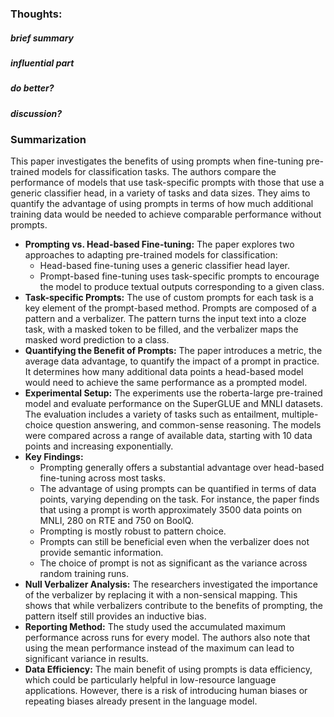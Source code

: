 ### Thoughts:
##### brief summary

##### influential part

##### do better?

##### discussion?




### Summarization
This paper investigates the benefits of using prompts when fine-tuning pre-trained models for classification tasks. The authors compare the performance of models that use task-specific prompts with those that use a generic classifier head, in a variety of tasks and data sizes. They aims to quantify the advantage of using prompts in terms of how much additional training data would be needed to achieve comparable performance without prompts.


- **Prompting vs. Head-based Fine-tuning:** The paper explores two approaches to adapting pre-trained models for classification:
    - Head-based fine-tuning uses a generic classifier head layer.
    - Prompt-based fine-tuning uses task-specific prompts to encourage the model to produce textual outputs corresponding to a given class.
- **Task-specific Prompts:** The use of custom prompts for each task is a key element of the prompt-based method. Prompts are composed of a pattern and a verbalizer. The pattern turns the input text into a cloze task, with a masked token to be filled, and the verbalizer maps the masked word prediction to a class.
- **Quantifying the Benefit of Prompts:** The paper introduces a metric, the average data advantage, to quantify the impact of a prompt in practice. It determines how many additional data points a head-based model would need to achieve the same performance as a prompted model.
- **Experimental Setup:** The experiments use the roberta-large pre-trained model and evaluate performance on the SuperGLUE and MNLI datasets. The evaluation includes a variety of tasks such as entailment, multiple-choice question answering, and common-sense reasoning. The models were compared across a range of available data, starting with 10 data points and increasing exponentially.
- **Key Findings:**
    - Prompting generally offers a substantial advantage over head-based fine-tuning across most tasks.
    - The advantage of using prompts can be quantified in terms of data points, varying depending on the task. For instance, the paper finds that using a prompt is worth approximately 3500 data points on MNLI, 280 on RTE and 750 on BoolQ.
    - Prompting is mostly robust to pattern choice.
    - Prompts can still be beneficial even when the verbalizer does not provide semantic information.
    - The choice of prompt is not as significant as the variance across random training runs.
- **Null Verbalizer Analysis:** The researchers investigated the importance of the verbalizer by replacing it with a non-sensical mapping. This shows that while verbalizers contribute to the benefits of prompting, the pattern itself still provides an inductive bias.
- **Reporting Method:** The study used the accumulated maximum performance across runs for every model. The authors also note that using the mean performance instead of the maximum can lead to significant variance in results.
- **Data Efficiency:** The main benefit of using prompts is data efficiency, which could be particularly helpful in low-resource language applications. However, there is a risk of introducing human biases or repeating biases already present in the language model.
